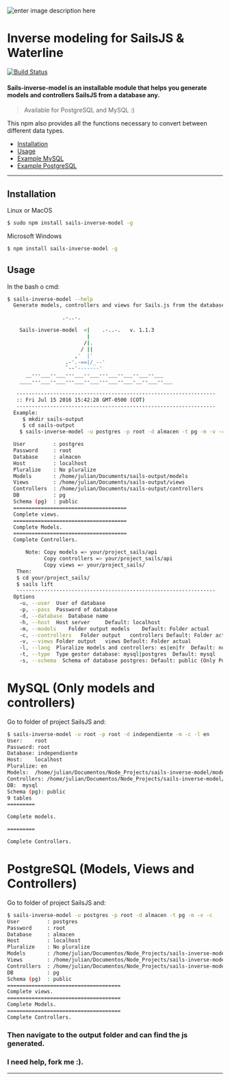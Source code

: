 
![enter image description here](http://sailsjs.org/images/bkgd_squiddy.png)
# Inverse modeling for SailsJS & Waterline ##

[![Build Status](https://travis-ci.org/juliandavidmr/sails-inverse-model.svg?branch=master)](https://travis-ci.org/juliandavidmr/sails-inverse-model)

#### Sails-inverse-model is an installable module that helps you generate models and controllers SailsJS from a database any. ####
> Available for PostgreSQL and MySQL :)

This npm also provides all the functions necessary to convert between different data types.

* [Installation](#installation)
* [Usage](#usage)
* [Example MySQL](#MySQL)
* [Example PostgreSQL](#PostgreSQL)
------

## Installation ##

Linux or MacOS
```bash
$ sudo npm install sails-inverse-model -g
```

Microsoft Windows
```bash
$ npm install sails-inverse-model -g
```

## __Usage__ ##

In the bash o cmd:

```bash
$ sails-inverse-model --help
  Generate models, controllers and views for Sails.js from the database any.

                  .-..-.																

    Sails-inverse-model  <|    .-..-.	v. 1.1.3                 
                          |																   
                         /|. 																   
                        / || 																   
                      ,'  |'  															   
                   .-'.-==|/_--'															   
                   `--'-------' 															   
      __---___--___---___--___---___--___--___--___					   
    ____---___--___---___--___---___--___-__--___--___					 

   -----------------------------------------------------------------						
   :: Fri Jul 15 2016 15:42:28 GMT-0500 (COT)														
   -----------------------------------------------------------------						
  Example:
  	 $ mkdir sails-output
  	 $ cd sails-output
    $ sails-inverse-model -u postgres -p root -d almacen -t pg -m -v -c

  User         : postgres
  Password     : root
  Database     : almacen
  Host         : localhost
  Pluralize    : No pluralize
  Models       : /home/julian/Documents/sails-output/models
  Views        : /home/julian/Documents/sails-output/views
  Controllers  : /home/julian/Documents/sails-output/controllers
  DB           : pg
  Schema (pg)  : public
  =====================================
  Complete views.
  =====================================
  Complete Models.
  =====================================
  Complete Controllers.

      Note: Copy models => your/project_sails/api
            Copy controllers => your/project_sails/api
            Copy views => your/project_sails/
   Then:
   $ cd your/project_sails/
   $ sails lift
   -----------------------------------------------------------------						
  Options
    -u, --user  User of database
    -p, --pass  Password of database
    -d, --database	Database name
    -h, --host	Host server 	Default: localhost
    -m, --models	Folder output models	Default: Folder actual
    -c, --controllers	Folder output	controllers Default: Folder actual
    -v, --views	Folder output	views Default: Folder actual
    -l, --lang  Pluralize models and controllers: es|en|fr  Default: no pluralize
    -t, --type  Type gestor database: mysql|postgres  Default: mysql
    -s, --schema  Schema of database postgres: Default: public (Only PostgreSQL)
```

# MySQL (Only models and controllers) ##

Go to folder of project SailsJS and:
```bash
$ sails-inverse-model -u root -p root -d independiente -m -c -l en
User:	 root
Password: root
Database: independiente
Host:	 localhost
Pluralize: en
Models:	 /home/julian/Documentos/Node_Projects/sails-inverse-model/models
Controllers: /home/julian/Documentos/Node_Projects/sails-inverse-model/controllers
DB:	 mysql
Schema (pg): public
9 tables
=========

Complete models.

=========

Complete Controllers.
```

# PostgreSQL (Models, Views and Controllers) ##

Go to folder of project SailsJS and:
```bash
$ sails-inverse-model -u postgres -p root -d almacen -t pg -m -v -c
User         : postgres
Password     : root
Database     : almacen
Host         : localhost
Pluralize    : No pluralize
Models       : /home/julian/Documentos/Node_Projects/sails-inverse-model/models
Views        : /home/julian/Documentos/Node_Projects/sails-inverse-model/views
Controllers  : /home/julian/Documentos/Node_Projects/sails-inverse-model/controllers
DB           : pg
Schema (pg)  : public
=====================================
Complete views.
=====================================
Complete Models.
=====================================
Complete Controllers.
```

### Then navigate to the output folder and can find the js generated.
### I need help, fork me :).
----------
